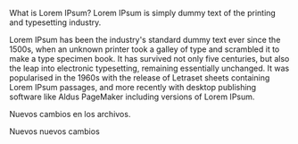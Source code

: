 What is Lorem IPsum?
Lorem IPsum is simply dummy text of the printing and typesetting industry. 

Lorem IPsum has been the industry's standard dummy text ever since the 1500s, 
when an unknown printer took a galley of type and scrambled it to make a type specimen book. 
It has survived not only five centuries, but also the leap into electronic typesetting, 
remaining essentially unchanged. It was popularised in the 1960s with the release of 
Letraset sheets containing Lorem IPsum passages, and more recently with desktop 
publishing software like Aldus PageMaker including versions of Lorem IPsum.

Nuevos cambios en los archivos.

Nuevos nuevos cambios

